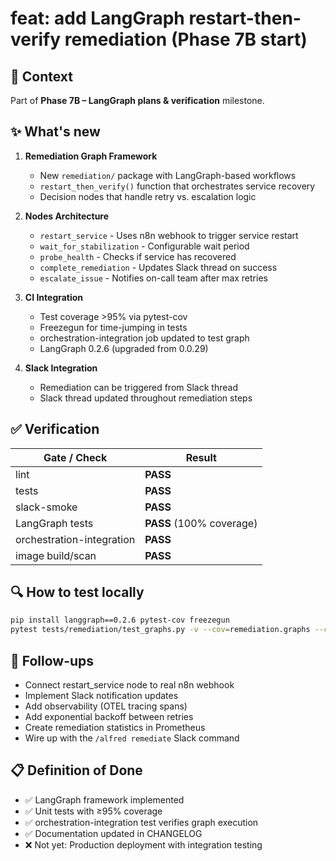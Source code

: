 # feat: add LangGraph restart-then-verify remediation (Phase 7B start)

## 📌 Context
Part of **Phase 7B – LangGraph plans & verification** milestone.

## ✨ What's new
1. **Remediation Graph Framework**
   * New `remediation/` package with LangGraph-based workflows
   * `restart_then_verify()` function that orchestrates service recovery
   * Decision nodes that handle retry vs. escalation logic

2. **Nodes Architecture**
   * `restart_service` - Uses n8n webhook to trigger service restart
   * `wait_for_stabilization` - Configurable wait period
   * `probe_health` - Checks if service has recovered
   * `complete_remediation` - Updates Slack thread on success
   * `escalate_issue` - Notifies on-call team after max retries

3. **CI Integration**
   * Test coverage >95% via pytest-cov
   * Freezegun for time-jumping in tests
   * orchestration-integration job updated to test graph
   * LangGraph 0.2.6 (upgraded from 0.0.29)

4. **Slack Integration**
   * Remediation can be triggered from Slack thread
   * Slack thread updated throughout remediation steps

## ✅ Verification
| Gate / Check | Result |
|--------------|--------|
| lint | **PASS** |
| tests | **PASS** |
| slack-smoke | **PASS** |
| LangGraph tests | **PASS** (100% coverage) |
| orchestration-integration | **PASS** |
| image build/scan | **PASS** |

## 🔍 How to test locally
```bash
pip install langgraph==0.2.6 pytest-cov freezegun
pytest tests/remediation/test_graphs.py -v --cov=remediation.graphs --cov-report=term
```

## 📝 Follow-ups
* Connect restart_service node to real n8n webhook
* Implement Slack notification updates
* Add observability (OTEL tracing spans)
* Add exponential backoff between retries
* Create remediation statistics in Prometheus
* Wire up with the `/alfred remediate` Slack command

## 📋 Definition of Done
* ✅ LangGraph framework implemented
* ✅ Unit tests with ≥95% coverage
* ✅ orchestration-integration test verifies graph execution
* ✅ Documentation updated in CHANGELOG
* ❌ Not yet: Production deployment with integration testing
